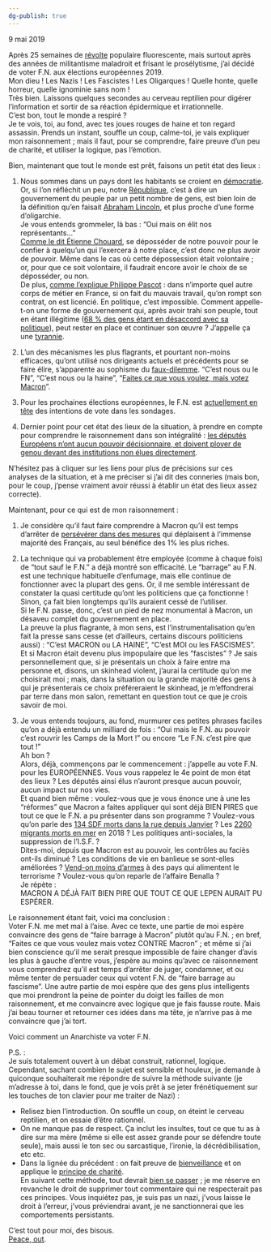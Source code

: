 ```yaml
---
dg-publish: true
---
```

9 mai 2019

Après 25 semaines de [révolte](https://fr.wikipedia.org/wiki/R%C3%A9volution?fbclid=IwAR0ibwuu88zJY6ZfEYlohLxcU6ruf4btQ1T0a2gPKa_lL0byuX_1DS_SMf8) populaire fluorescente, mais surtout après des années de militantisme maladroit et frisant le prosélytisme, j’ai décidé de voter F.N. aux élections européennes 2019.  
Mon dieu ! Les Nazis ! Les Fascistes ! Les Oligarques ! Quelle honte, quelle horreur, quelle ignominie sans nom !  
Très bien. Laissons quelques secondes au cerveau reptilien pour digérer l’information et sortir de sa réaction épidermique et irrationnelle.  
C’est bon, tout le monde a respiré ?  
Je te vois, toi, au fond, avec tes joues rouges de haine et ton regard assassin. Prends un instant, souffle un coup, calme-toi, je vais expliquer mon raisonnement ; mais il faut, pour se comprendre, faire preuve d’un peu de charité, et utiliser la logique, pas l’émotion.

  
Bien, maintenant que tout le monde est prêt, faisons un petit état des lieux :  
1) Nous sommes dans un pays dont les habitants se croient en [démocratie](https://l.facebook.com/l.php?u=https%3A%2F%2Ffr.wikipedia.org%2Fwiki%2FD%C3%A9mocratie%3Ffbclid%3DIwAR1aLqRYljvMRO4grOgjtLWqiUXdzM3hfsjbtbjXRw918mvZu5B0nU8ws08&h=AT1uI9HQDO73gaJXPtHw0hGjZ5uT43z7E-_UIydyNogi9E7LrcoGN96vyBX3LbMtxZCwZvdHx76VZ6vZYBEJx6ysz7KB2lcCpA-r9HwYl-nNUH6AjNYQZuV1sRdzGxhs_rySoMvkrPKtS0hYD34). Or, si l’on réfléchit un peu, notre [République](https://l.facebook.com/l.php?u=https%3A%2F%2Ffr.wikipedia.org%2Fwiki%2FR%C3%A9publique%3Ffbclid%3DIwAR0KYemD7nIZvMfJBAj55YcQFCKBFMF11Oj9pzyXRxF89fpuwuT1y--8teo&h=AT1uI9HQDO73gaJXPtHw0hGjZ5uT43z7E-_UIydyNogi9E7LrcoGN96vyBX3LbMtxZCwZvdHx76VZ6vZYBEJx6ysz7KB2lcCpA-r9HwYl-nNUH6AjNYQZuV1sRdzGxhs_rySoMvkrPKtS0hYD34), c’est à dire un gouvernement du peuple par un petit nombre de gens, est bien loin de la définition qu’en faisait [Abraham Lincoln](https://l.facebook.com/l.php?u=https%3A%2F%2Fcitations.ouest-france.fr%2Fcitation-abraham-lincoln%2Fdemocratie-gouvernement-peuple-peuple-peuple-13727.html%3Ffbclid%3DIwAR0znbjZJuDUlRmyoJzAZ5m4H5d2hUs1ZDhGQfBWw9JnUyaNvELZ-4WD1WU&h=AT1uI9HQDO73gaJXPtHw0hGjZ5uT43z7E-_UIydyNogi9E7LrcoGN96vyBX3LbMtxZCwZvdHx76VZ6vZYBEJx6ysz7KB2lcCpA-r9HwYl-nNUH6AjNYQZuV1sRdzGxhs_rySoMvkrPKtS0hYD34), et plus proche d’une forme d’oligarchie.  
Je vous entends grommeler, là bas : “Oui mais on élit nos représentants...”  
[Comme le dit Étienne Chouard](https://l.facebook.com/l.php?u=https%3A%2F%2Fwww.youtube.com%2Fwatch%3Fv%3DIutCbuLlOVs%26fbclid%3DIwAR09cFO2kzNSiILl39_x0HAdLrDADBH9W3kLQTAeqJ32-eWalgtiz1chaVQ&h=AT1uI9HQDO73gaJXPtHw0hGjZ5uT43z7E-_UIydyNogi9E7LrcoGN96vyBX3LbMtxZCwZvdHx76VZ6vZYBEJx6ysz7KB2lcCpA-r9HwYl-nNUH6AjNYQZuV1sRdzGxhs_rySoMvkrPKtS0hYD34), se déposséder de notre pouvoir pour le confier à quelqu’un qui l’exercera à notre place, c’est donc ne plus avoir de pouvoir. Même dans le cas où cette dépossession était volontaire ; or, pour que ce soit volontaire, il faudrait encore avoir le choix de se déposséder, ou non.  
De plus, [comme l’explique Philippe Pascot](https://l.facebook.com/l.php?u=https%3A%2F%2Fyoutu.be%2FUwZKzbZTCCA%3Ft%3D270%26fbclid%3DIwAR3rPOXshe4L3awjGJ3k8l4FYrT_BqPovEzheHAmy_In7SWLo_zEMuYUc3I&h=AT1uI9HQDO73gaJXPtHw0hGjZ5uT43z7E-_UIydyNogi9E7LrcoGN96vyBX3LbMtxZCwZvdHx76VZ6vZYBEJx6ysz7KB2lcCpA-r9HwYl-nNUH6AjNYQZuV1sRdzGxhs_rySoMvkrPKtS0hYD34) : dans n’importe quel autre corps de métier en France, si on fait du mauvais travail, qu’on rompt son contrat, on est licencié. En politique, c’est impossible. Comment appelle-t-on une forme de gouvernement qui, après avoir trahi son peuple, tout en étant illégitime ([68 % des gens étant en désaccord avec sa politique](https://l.facebook.com/l.php?u=https%3A%2F%2Fwww.ouest-france.fr%2Fpolitique%2Femmanuel-macron%2Fla-cote-de-popularite-d-emmanuel-macron-en-legere-hausse-6320246%3Ffbclid%3DIwAR3ykztbJN-6TbGX1u5DQv3RX4VK-9B-_9Ksxr47X7Pg6IqrMg4dDlrEfn4&h=AT1uI9HQDO73gaJXPtHw0hGjZ5uT43z7E-_UIydyNogi9E7LrcoGN96vyBX3LbMtxZCwZvdHx76VZ6vZYBEJx6ysz7KB2lcCpA-r9HwYl-nNUH6AjNYQZuV1sRdzGxhs_rySoMvkrPKtS0hYD34)), peut rester en place et continuer son œuvre ? J’appelle ça une [tyrannie](https://l.facebook.com/l.php?u=https%3A%2F%2Ffr.wikipedia.org%2Fwiki%2FTyran%3Ffbclid%3DIwAR0NuuPpTgcvDqwVkRC73fc_NO6HB2AaY61zsJnyJF5HeRN2FvIb8y3sXsg&h=AT1uI9HQDO73gaJXPtHw0hGjZ5uT43z7E-_UIydyNogi9E7LrcoGN96vyBX3LbMtxZCwZvdHx76VZ6vZYBEJx6ysz7KB2lcCpA-r9HwYl-nNUH6AjNYQZuV1sRdzGxhs_rySoMvkrPKtS0hYD34).

2) L’un des mécanismes les plus flagrants, et pourtant non-moins efficaces, qu’ont utilisé nos dirigeants actuels et précédents pour se faire élire, s’apparente au sophisme du [faux-dilemme](https://l.facebook.com/l.php?u=https%3A%2F%2Fguide-du-debrouillard.fr%2Fwp-content%2Fuploads%2F2018%2F12%2Fsophisme-faux_dilemme.png%3Ffbclid%3DIwAR3QtEeIhoslZXE9gGMWWZuAW2Sd2E-9-fvGeNaTIyqLo4trhNbLXmPzWKM&h=AT1uI9HQDO73gaJXPtHw0hGjZ5uT43z7E-_UIydyNogi9E7LrcoGN96vyBX3LbMtxZCwZvdHx76VZ6vZYBEJx6ysz7KB2lcCpA-r9HwYl-nNUH6AjNYQZuV1sRdzGxhs_rySoMvkrPKtS0hYD34). “C’est nous ou le FN”, “C’est nous ou la haine”, “[Faites ce que vous voulez, mais votez Macron](https://cdn.shopify.com/s/files/1/0057/0672/products/241881_grande.jpeg?v=1494016626&fbclid=IwAR2cslqikVqwbG-U3VpA2HruRVRWfI6AaH0WzYHWUktlUatVzbCiip8D6NY)”.

3) Pour les prochaines élections européennes, le F.N. est [actuellement en tête](https://l.facebook.com/l.php?u=https%3A%2F%2Ffr.kantar.com%2Fopinion-publique%2Fpolitique%2F2019%2Fle-point-sur-les-intentions-de-vote-pour-les-elections-europeennes%2F%3Ffbclid%3DIwAR3sYdHj7NbUkN2GmSlyY6vHQFZQ61pHG3OhPNB0qzoRtANUhR6XPYOlcQs&h=AT1uI9HQDO73gaJXPtHw0hGjZ5uT43z7E-_UIydyNogi9E7LrcoGN96vyBX3LbMtxZCwZvdHx76VZ6vZYBEJx6ysz7KB2lcCpA-r9HwYl-nNUH6AjNYQZuV1sRdzGxhs_rySoMvkrPKtS0hYD34) des intentions de vote dans les sondages.

4) Dernier point pour cet état des lieux de la situation, à prendre en compte pour comprendre le raisonnement dans son intégralité : [les députés Européens n’ont aucun pouvoir décisionnaire, et doivent ployer de genou devant des institutions non élues directement](https://l.facebook.com/l.php?u=https%3A%2F%2Fwww.youtube.com%2Fwatch%3Fv%3Dm3YR1ddlkfs%26fbclid%3DIwAR0EirxlsG3FJ3MCoo5l5J9zZbzWsiS967IriFQ-MLVaPY_7lextjilJ5VY&h=AT1uI9HQDO73gaJXPtHw0hGjZ5uT43z7E-_UIydyNogi9E7LrcoGN96vyBX3LbMtxZCwZvdHx76VZ6vZYBEJx6ysz7KB2lcCpA-r9HwYl-nNUH6AjNYQZuV1sRdzGxhs_rySoMvkrPKtS0hYD34).

N’hésitez pas à cliquer sur les liens pour plus de précisions sur ces analyses de la situation, et à me préciser si j’ai dit des conneries (mais bon, pour le coup, j’pense vraiment avoir réussi à établir un état des lieux assez correcte).

Maintenant, pour ce qui est de mon raisonnement :  
1) Je considère qu’il faut faire comprendre à Macron qu’il est temps d’arrêter de [persévérer dans des mesures](https://l.facebook.com/l.php?u=https%3A%2F%2Fwww.youtube.com%2Fwatch%3Fv%3D9wzM1H35kyQ%26fbclid%3DIwAR0EirxlsG3FJ3MCoo5l5J9zZbzWsiS967IriFQ-MLVaPY_7lextjilJ5VY&h=AT1uI9HQDO73gaJXPtHw0hGjZ5uT43z7E-_UIydyNogi9E7LrcoGN96vyBX3LbMtxZCwZvdHx76VZ6vZYBEJx6ysz7KB2lcCpA-r9HwYl-nNUH6AjNYQZuV1sRdzGxhs_rySoMvkrPKtS0hYD34) qui déplaisent à l’immense majorité des Français, au seul bénéfice des 1% les plus riches.

2) La technique qui va probablement être employée (comme à chaque fois) de “tout sauf le F.N.” a déjà montré son efficacité. Le “barrage” au F.N. est une technique habituelle d’enfumage, mais elle continue de fonctionner avec la plupart des gens. Or, il me semble intéressant de constater la quasi certitude qu’ont les politiciens que ça fonctionne ! Sinon, ça fait bien longtemps qu’ils auraient cessé de l’utiliser.  
Si le F.N. passe, donc, c’est un pied de nez monumental à Macron, un désaveu complet du gouvernement en place.  
La preuve la plus flagrante, à mon sens, est l’instrumentalisation qu’en fait la presse sans cesse (et d’ailleurs, certains discours politiciens aussi) : “C’est MACRON ou LA HAINE”, “C’est MOI ou les FASCISMES”.  
Et si Macron était devenu plus impopulaire que les “fascistes” ? Je sais personnellement que, si je présentais un choix à faire entre ma personne et, disons, un skinhead violent, j’aurai la certitude qu’on me choisirait moi ; mais, dans la situation ou la grande majorité des gens à qui je présenterais ce choix préféreraient le skinhead, je m’effondrerai par terre dans mon salon, remettant en question tout ce que je crois savoir de moi.

3) Je vous entends toujours, au fond, murmurer ces petites phrases faciles qu’on a déjà entendu un milliard de fois : “Oui mais le F.N. au pouvoir c’est rouvrir les Camps de la Mort !” ou encore “Le F.N. c’est pire que tout !”  
Ah bon ?  
Alors, déjà, commençons par le commencement : j’appelle au vote F.N. pour les EUROPÉENNES. Vous vous rappelez le 4e point de mon état des lieux ? Les députés ainsi élus n’auront presque aucun pouvoir, aucun impact sur nos vies.  
Et quand bien même : voulez-vous que je vous énonce une à une les “réformes” que Macron a faites appliquer qui sont déjà BIEN PIRES que tout ce que le F.N. a pu présenter dans son programme ? Voulez-vous qu’on parle des [134 SDF morts dans la rue depuis Janvier](https://l.facebook.com/l.php?u=https%3A%2F%2Fwww.mortsdelarue.org%2Fspip.php%3Farticle14%26fbclid%3DIwAR2mOsdEKGtgKV8RGB4zBeXCWlJBrNz9VsnBUifsGvJOERar0ET4mIUpVvI&h=AT1uI9HQDO73gaJXPtHw0hGjZ5uT43z7E-_UIydyNogi9E7LrcoGN96vyBX3LbMtxZCwZvdHx76VZ6vZYBEJx6ysz7KB2lcCpA-r9HwYl-nNUH6AjNYQZuV1sRdzGxhs_rySoMvkrPKtS0hYD34) ? Les [2260 migrants morts en mer](https://l.facebook.com/l.php?u=https%3A%2F%2Fwww.lemonde.fr%2Finternational%2Farticle%2F2019%2F01%2F03%2Fplus-de-2-260-migrants-morts-en-mediterranee-en-2018_5404889_3210.html%3Ffbclid%3DIwAR1FTzQcJoRl27Lb4Yn73RmIXrvc_bEeQo-dZhMDBU_wZrA8hEvmDA9WCWc&h=AT1uI9HQDO73gaJXPtHw0hGjZ5uT43z7E-_UIydyNogi9E7LrcoGN96vyBX3LbMtxZCwZvdHx76VZ6vZYBEJx6ysz7KB2lcCpA-r9HwYl-nNUH6AjNYQZuV1sRdzGxhs_rySoMvkrPKtS0hYD34) en 2018 ? Les politiques anti-sociales, la suppression de l’I.S.F. ?  
Dites-moi, depuis que Macron est au pouvoir, les contrôles au faciès ont-ils diminué ? Les conditions de vie en banlieue se sont-elles améliorées ? [Vend-on moins d’armes](https://l.facebook.com/l.php?u=https%3A%2F%2Fwww.arte.tv%2Fsites%2Fstory%2Freportage%2Fyemen-des-armes-made-in-france%2F%3Ffbclid%3DIwAR1pD-CVsK59MSI2YQOWWV4AWzYbM9e9UYoZZ7tyaJMeFFQBGpkOWqOP-ok&h=AT1uI9HQDO73gaJXPtHw0hGjZ5uT43z7E-_UIydyNogi9E7LrcoGN96vyBX3LbMtxZCwZvdHx76VZ6vZYBEJx6ysz7KB2lcCpA-r9HwYl-nNUH6AjNYQZuV1sRdzGxhs_rySoMvkrPKtS0hYD34) à des pays qui alimentent le terrorisme ? Voulez-vous qu’on reparle de l’affaire Benalla ?  
Je répète :  
MACRON A DÉJÀ FAIT BIEN PIRE QUE TOUT CE QUE LEPEN AURAIT PU ESPÉRER.  
  
Le raisonnement étant fait, voici ma conclusion :  
Voter F.N. me met mal à l’aise. Avec ce texte, une partie de moi espère convaincre des gens de “faire barrage à Macron” plutôt qu’au F.N. ; en bref, “Faites ce que vous voulez mais votez CONTRE Macron” ; et même si j’ai bien conscience qu’il me serait presque impossible de faire changer d’avis les plus à gauche d’entre vous, j’espère au moins qu’avec ce raisonnement vous comprendrez qu’il est temps d’arrêter de juger, condamner, et ou même tenter de persuader ceux qui votent F.N. de “faire barrage au fascisme”. Une autre partie de moi espère que des gens plus intelligents que moi prendront la peine de pointer du doigt les failles de mon raisonnement, et me convaincre avec logique que je fais fausse route. Mais j’ai beau tourner et retourner ces idées dans ma tête, je n’arrive pas à me convaincre que j’ai tort.  
  
Voici comment un Anarchiste va voter F.N.  
  
P.S. :  
Je suis totalement ouvert à un débat construit, rationnel, logique. Cependant, sachant combien le sujet est sensible et houleux, je demande à quiconque souhaiterait me répondre de suivre la méthode suivante (je m’adresse à toi, dans le fond, que je vois prêt à se jeter frénétiquement sur les touches de ton clavier pour me traiter de Nazi) :  
- Relisez bien l’introduction. On souffle un coup, on éteint le cerveau reptilien, et on essaie d’être rationnel.  
- On ne manque pas de respect. Ça inclut les insultes, tout ce que tu as à dire sur ma mère (même si elle est assez grande pour se défendre toute seule), mais aussi le ton sec ou sarcastique, l’ironie, la décrédibilisation, etc etc.  
- Dans la lignée du précédent : on fait preuve de [bienveillance](https://l.facebook.com/l.php?u=https%3A%2F%2Ffr.wikipedia.org%2Fwiki%2FBienveillance%3Ffbclid%3DIwAR37Mt6w48F7DY88D-z9TAxNqvjZG-IbeHe6ohP-0NC1GST5gZuaiteMUxI&h=AT1uI9HQDO73gaJXPtHw0hGjZ5uT43z7E-_UIydyNogi9E7LrcoGN96vyBX3LbMtxZCwZvdHx76VZ6vZYBEJx6ysz7KB2lcCpA-r9HwYl-nNUH6AjNYQZuV1sRdzGxhs_rySoMvkrPKtS0hYD34) et on applique le [principe de charité](https://l.facebook.com/l.php?u=https%3A%2F%2Fyoutu.be%2FnvDcEpG7WU4%3Ft%3D227%26fbclid%3DIwAR22PDddzxk_C_rIPenjSV5JF8dFTmLusmY2nwWUgkt4JUo-IYI_ku9ZCOc&h=AT1uI9HQDO73gaJXPtHw0hGjZ5uT43z7E-_UIydyNogi9E7LrcoGN96vyBX3LbMtxZCwZvdHx76VZ6vZYBEJx6ysz7KB2lcCpA-r9HwYl-nNUH6AjNYQZuV1sRdzGxhs_rySoMvkrPKtS0hYD34).  
En suivant cette méthode, tout devrait [bien se passer](https://l.facebook.com/l.php?u=https%3A%2F%2Fwww.youtube.com%2Fwatch%3Fv%3Dq6VxDM8Wd-o%26fbclid%3DIwAR0IdwxsRioXchBo0uYsLncKLr4PMa9ec5GHTaZBsU65cH5kiCBj6SxfDmM&h=AT1uI9HQDO73gaJXPtHw0hGjZ5uT43z7E-_UIydyNogi9E7LrcoGN96vyBX3LbMtxZCwZvdHx76VZ6vZYBEJx6ysz7KB2lcCpA-r9HwYl-nNUH6AjNYQZuV1sRdzGxhs_rySoMvkrPKtS0hYD34) ; je me réserve en revanche le droit de supprimer tout commentaire qui ne respecterait pas ces principes. Vous inquiétez pas, je suis pas un nazi, j’vous laisse le droit à l’erreur, j’vous préviendrai avant, je ne sanctionnerai que les comportements persistants.  
  
C’est tout pour moi, des bisous.  
[Peace, out](https://l.facebook.com/l.php?u=https%3A%2F%2Fyoutu.be%2FoGAC-gBoX9k%3Ft%3D1836%26fbclid%3DIwAR3QtEeIhoslZXE9gGMWWZuAW2Sd2E-9-fvGeNaTIyqLo4trhNbLXmPzWKM&h=AT1uI9HQDO73gaJXPtHw0hGjZ5uT43z7E-_UIydyNogi9E7LrcoGN96vyBX3LbMtxZCwZvdHx76VZ6vZYBEJx6ysz7KB2lcCpA-r9HwYl-nNUH6AjNYQZuV1sRdzGxhs_rySoMvkrPKtS0hYD34).